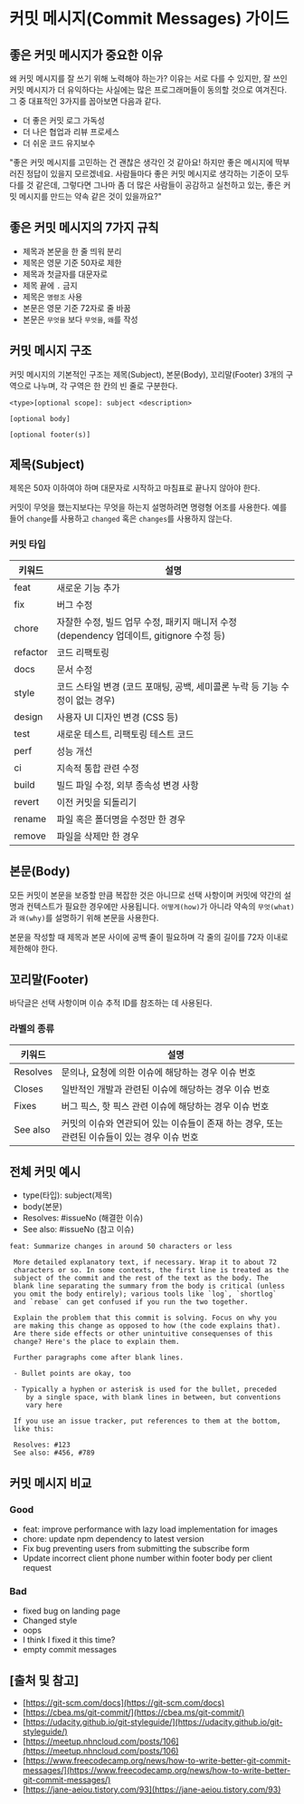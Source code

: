 # 커밋 메시지(Commit Messages) 가이드

## 좋은 커밋 메시지가 중요한 이유
왜 커밋 메시지를 잘 쓰기 위해 노력해야 하는가? 이유는 서로 다를 수 있지만, 잘 쓰인 커밋 메시지가 더 유익하다는 사실에는 많은 프로그래머들이 동의할 것으로 여겨진다. 그 중 대표적인 3가지를 꼽아보면 다음과 같다.

- 더 좋은 커밋 로그 가독성
- 더 나은 협업과 리뷰 프로세스
- 더 쉬운 코드 유지보수

"좋은 커밋 메시지를 고민하는 건 괜찮은 생각인 것 같아요! 하지만 좋은 메시지에 딱부러진 정답이 있을지 모르겠네요. 사람들마다 좋은 커밋 메시지로 생각하는 기준이 모두 다를 것 같은데, 그렇다면 그나마 좀 더 많은 사람들이 공감하고 실천하고 있는, 좋은 커밋 메시지를 만드는 약속 같은 것이 있을까요?"

## 좋은 커밋 메시지의 7가지 규칙

- 제목과 본문을 한 줄 띄워 분리
- 제목은 영문 기준 50자로 제한
- 제목과 첫글자를 대문자로
- 제목 끝에 `.` 금지
- 제목은 `명령조` 사용
- 본문은 영문 기준 72자로 줄 바꿈
- 본문은 `무엇을` 보다 `무엇을`, `왜`를 작성

## 커밋 메시지 구조
커밋 메시지의 기본적인 구조는 제목(Subject), 본문(Body), 꼬리말(Footer) 3개의 구역으로 나누며, 각 구역은 한 칸의 빈 줄로 구분한다.

```text
<type>[optional scope]: subject <description>

[optional body]

[optional footer(s)]
```

## 제목(Subject)
제목은 50자 이하여야 하며 대문자로 시작하고 마침표로 끝나지 않아야 한다.

커밋이 무엇을 했는지보다는 무엇을 하는지 설명하려면 명령형 어조를 사용한다. 예를 들어 `change`를 사용하고 `changed` 혹은 `changes`를 사용하지 않는다.

### 커밋 타입

| 키워드 | 설명 |
|-----|-----|
| feat | 새로운 기능 추가 |
| fix | 버그 수정 |
| chore | 자잘한 수정, 빌드 업무 수정, 패키지 매니저 수정 (dependency 업데이트, gitignore 수정 등) |
| refactor | 코드 리팩토링 |
| docs | 문서 수정 |
| style | 코드 스타일 변경 (코드 포매팅, 공백, 세미콜론 누락 등 기능 수정이 없는 경우) |
| design | 사용자 UI 디자인 변경 (CSS 등) |
| test | 새로운 테스트, 리팩토링 테스트 코드 |
| perf | 성능 개선 |
| ci | 지속적 통합 관련 수정 |
| build | 빌드 파일 수정, 외부 종속성 변경 사항 |
| revert | 이전 커밋을 되돌리기 |
| rename | 파일 혹은 폴더명을 수정만 한 경우 |
| remove | 파일을 삭제만 한 경우 |

## 본문(Body)
모든 커밋이 본문을 보증할 만큼 복잡한 것은 아니므로 선택 사항이며 커밋에 약간의 설명과 컨텍스트가 필요한 경우에만 사용됩니다. `어떻게(how)`가 아니라 약속의 `무엇(what)`과 `왜(why)`를 설명하기 위해 본문을 사용한다.

본문을 작성할 때 제목과 본문 사이에 공백 줄이 필요하며 각 줄의 길이를 72자 이내로 제한해야 한다.

## 꼬리말(Footer)
바닥글은 선택 사항이며 이슈 추적 ID를 참조하는 데 사용된다.

### 라벨의 종류

| 키워드 | 설명 |
|-----|-----|
| Resolves | 문의나, 요청에 의한 이슈에 해당하는 경우 이슈 번호 |
| Closes | 일반적인 개발과 관련된 이슈에 해당하는 경우 이슈 번호 |
| Fixes | 버그 픽스, 핫 픽스 관련 이슈에 해당하는 경우 이슈 번호 |
| See also | 커밋의 이슈와 연관되어 있는 이슈들이 존재 하는 경우, 또는 관련된 이슈들이 있는 경우 이슈 번호 |

## 전체 커밋 예시

- type(타입): subject(제목)
- body(본문)
- Resolves: #issueNo (해결한 이슈)
- See also: #issueNo (참고 이슈)

```text
feat: Summarize changes in around 50 characters or less

 More detailed explanatory text, if necessary. Wrap it to about 72
 characters or so. In some contexts, the first line is treated as the
 subject of the commit and the rest of the text as the body. The
 blank line separating the summary from the body is critical (unless
 you omit the body entirely); various tools like `log`, `shortlog`
 and `rebase` can get confused if you run the two together.

 Explain the problem that this commit is solving. Focus on why you
 are making this change as opposed to how (the code explains that).
 Are there side effects or other unintuitive consequenses of this
 change? Here's the place to explain them.

 Further paragraphs come after blank lines.

 - Bullet points are okay, too

 - Typically a hyphen or asterisk is used for the bullet, preceded
    by a single space, with blank lines in between, but conventions
    vary here

 If you use an issue tracker, put references to them at the bottom,
 like this:

 Resolves: #123
 See also: #456, #789
```

## 커밋 메시지 비교

### Good

- feat: improve performance with lazy load implementation for images
- chore: update npm dependency to latest version
- Fix bug preventing users from submitting the subscribe form
- Update incorrect client phone number within footer body per client request

### Bad

- fixed bug on landing page
- Changed style
- oops
- I think I fixed it this time?
- empty commit messages

## [출처 및 참고]
- [https://git-scm.com/docs](https://git-scm.com/docs)
- [https://cbea.ms/git-commit/](https://cbea.ms/git-commit/)
- [https://udacity.github.io/git-styleguide/](https://udacity.github.io/git-styleguide/)
- [https://meetup.nhncloud.com/posts/106](https://meetup.nhncloud.com/posts/106)
- [https://www.freecodecamp.org/news/how-to-write-better-git-commit-messages/](https://www.freecodecamp.org/news/how-to-write-better-git-commit-messages/)
- [https://jane-aeiou.tistory.com/93](https://jane-aeiou.tistory.com/93)
